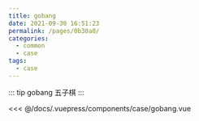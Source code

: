 ```yaml
---
title: gobang
date: 2021-09-30 16:51:23
permalink: /pages/0b30a0/
categories:
  - common
  - case
tags:
  - case
---
```



::: tip gobang
五子棋
:::

<InitDemoBlock>
  <div>
    <case-gobang/>
  </div>
</InitDemoBlock>

<<< @/docs/.vuepress/components/case/gobang.vue
